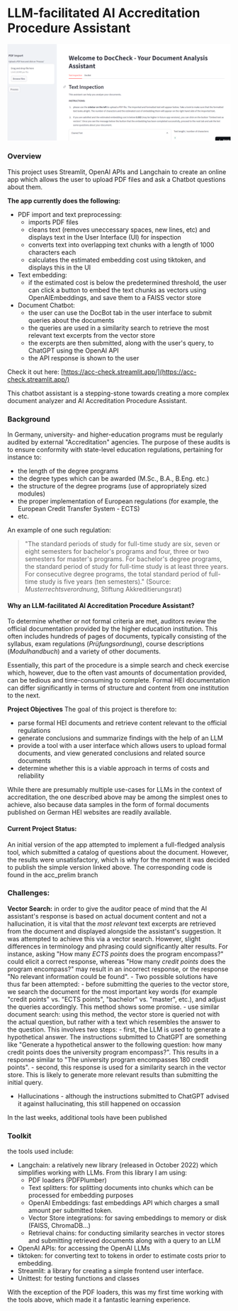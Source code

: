 # LLM-facilitated AI Accreditation Procedure Assistant 
<img src="images/doc_check_screenshot.png" alt="drawing" width="700"/>

### Overview
This project uses Streamlit, OpenAI APIs and Langchain to create an online app which allows the user to upload PDF files and ask a Chatbot questions about them.

__The app currently does the following:__
- PDF import and text preprocessing:
    - imports PDF files
    - cleans text (removes uneccessary spaces, new lines, etc) and displays text in the User Interface (UI) for inspection
    - converts text into overlapping text chunks with a length of 1000 characters each
    - calculates the estimated embedding cost using tiktoken, and displays this in the UI
- Text embedding:
    - if the estimated cost is below the predetermined threshold, the user can click a button to embed the text chunks as vectors using OpenAIEmbeddings, and save them to a FAISS vector store
- Document Chatbot:
    - the user can use the DocBot tab in the user interface to submit queries about the documents
    - the queries are used in a similarity search to retrieve the most relevant text excerpts from the vector store
    - the excerpts are then submitted, along with the user's query, to ChatGPT using the OpenAI API
    - the API response is shown to the user

Check it out here: [https://acc-check.streamlit.app/](https://acc-check.streamlit.app/)

This chatbot assistant is a stepping-stone towards creating a more complex document analyzer and AI Accreditation Procedure Assistant.

### Background
In Germany, university- and higher-education programs must be regularly audited by external "Accreditation" agencies. The purpose of these audits is to ensure conformity with state-level education regulations, pertaining for instance to:

- the length of the degree programs 
- the degree types which can be awarded (M.Sc., B.A., B.Eng. etc.)
- the structure of the degree programs (use of appropriately sized modules)
- the proper implementation of European regulations (for example, the European Credit Transfer System - ECTS)
- etc.

An example of one such regulation:

>"The standard periods of study for full-time study are six, seven or eight semesters for bachelor's programs and four, three or two semesters for master's programs. For bachelor's degree programs, the standard period of study for full-time study is at least three years. For consecutive degree programs, the total standard period of full-time study is five years (ten semesters)." (Source: _Musterrechtsverordnung_, Stiftung Akkreditierungsrat)

#### Why an LLM-facilitated AI Accreditation Procedure Assistant?
To determine whether or not formal criteria are met, auditors review the official documentation provided by the higher education institution. This often includes hundreds of pages of documents, typically consisting of the syllabus, exam regulations (_Prüfungsordnung_), course descriptions (_Modulhandbuch_) and a variety of other documents.

Essentially, this part of the procedure is a simple search and check exercise which, however, due to the often vast amounts of documentation provided, can be tedious and time-consuming to complete. Formal HEI documentation can differ significantly in terms of structure and content from one institution to the next. 

__Project Objectives__
The goal of this project is therefore to: 
- parse formal HEI documents and retrieve content relevant to the official regulations
- generate conclusions and summarize findings with the help of an LLM
- provide a tool with a user interface which allows users to upload formal documents, and view generated conclusions and related source documents
- determine whether this is a viable approach in terms of costs and reliability

While there are presumably multiple use-cases for LLMs in the context of accreditation, the one described above may be among the simplest ones to achieve, also because data samples in the form of formal documents published on German HEI websites are readily available. 

#### Current Project Status:

An initial version of the app attempted to implement a full-fledged analysis tool, which submitted a catalog of questions about the document. However, the results were unsatisfactory, which is why for the moment it was decided to publish the simple version linked above. The corresponding code is found in the acc_prelim branch

### Challenges:

__Vector Search:__ in order to give the auditor peace of mind that the AI assistant's response is based on actual document content and not a hallucination, it is vital that the _most relevant_ text excerpts are retrieved from the document and displayed alongside the assistant's suggestion. It was attempted to achieve this via a vector search. However, slight differences in terminology and phrasing could significantly alter results. For instance, asking "How many _ECTS points_ does the program encompass?" could elicit a correct response, whereas "How many _credit points_ does the program encompass?" may result in an incorrect response, or the response "No relevant information could be found".
    - Two possible solutions have thus far been attempted:
        - before submitting the queries to the vector store, we search the document for the most important key words (for example "credit points" vs. "ECTS points", "bachelor" vs. "master", etc.), and adjust the queries accordingly. This method shows some promise.
        - use similar document search: using this method, the vector store is queried not with the actual question, but rather with a text which resembles the answer to the question. This involves two steps:
          - first, the LLM is used to generate a hypothetical answer. The instructions submitted to ChatGPT are something like "Generate a hypothetical answer to the following question: how many credit points does the university program encompass?". This results in a response similar to "The university program encompasses 180 credit points".
          - second, this response is used for a similarity search in the vector store. This is likely to generate more relevant results than submitting the initial query.
- Hallucinations - although the instructions submitted to ChatGPT advised it against hallucinating, this still happened on occassion

In the last weeks, additional tools have been published 

### Toolkit

the tools used include:

* Langchain: a relatively new library (released in October 2022) which simplifies working with LLMs. From this library I am using:
    - PDF loaders (PDFPlumber)
    - Text splitters: for splitting documents into chunks which can be processed for embedding purposes
    - OpenAI Embeddings: fast embeddings API which charges a small amount per submitted token.
    - Vector Store integrations: for saving embeddings to memory or disk (FAISS, ChromaDB...)
    - Retrieval chains: for conducting similarity searches in vector stores and submitting retrieved documents along with a query to an LLM
* OpenAI APIs: for accessing the OpenAI LLMs
* tiktoken: for converting text to tokens in order to estimate costs prior to embedding.
* Streamlit: a library for creating a simple frontend user interface.
* Unittest: for testing functions and classes

With the exception of the PDF loaders, this was my first time working with the tools above, which made it a fantastic learning experience.
